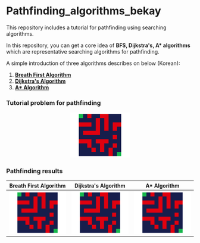 # Pathfinding_algorithms_bekay

This repository includes a tutorial for pathfinding using searching algorithms.

In this repository, you can get a core idea of **BFS, Dijkstra's, A\* algorithms** which are representative searching algorithms for pathfinding.

A simple introduction of three algorithms describes on below (Korean):
1. [**Breath First Algorithm**](https://bekaykang.github.io/posts/Breath-First-Algorithm/)
2. [**Dijkstra's Algorithm**](https://bekaykang.github.io/posts/dijkstra-algorithm/)
3. [**A\* Algorithm**](https://bekaykang.github.io/posts/Astar-algorithm/)


### Tutorial problem for pathfinding
<center><img src = "./Problem.png" width="32%"></center>

### Pathfinding results
|<center>Breath First Algorithm</center>|<center>Dijkstra's Algorithm</center>|<center>A* Algorithm</center>|
|:-----------------------------:|:-----------------:|:--------:|
| <center><img src = "./Result_BFS.gif" width="100%"></center>          | <center><img src = "./Result_Dijkstra.gif" width="100%"></center>     | <center><img src = "./Result_Astar.gif" width="100%"></center> |
